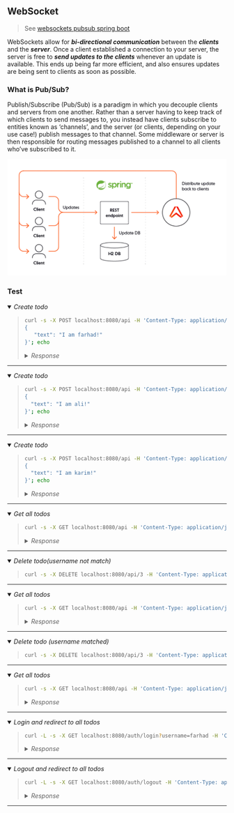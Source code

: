 ## WebSocket 

> See [websockets pubsub spring boot](https://ably.com/blog/websockets-pubsub-spring-boot)

WebSockets allow for ***bi-directional communication*** between the ***clients*** and the ***server***. Once a client established a connection to your server, the server is free to ***send updates to the clients*** whenever an update is available. This ends up being far more efficient, and also ensures updates are being sent to clients as soon as possible.

### What is Pub/Sub?

Publish/Subscribe (Pub/Sub) is a paradigm in which you decouple clients and servers from one another. Rather than a server having to keep track of which clients to send messages to, you instead have clients subscribe to entities known as ‘channels’, and the server (or clients, depending on your use case!) publish messages to that channel. Some middleware or server is then responsible for routing messages published to a channel to all clients who’ve subscribed to it.




![Simple collaborative TODO list](images/spring-book-to-do-app-architecture.webp)


<!--
creating a simple collaborative TODO list. Anyone will be able to add new TODOs, remove them, and mark them completed/incomplete. These events will be communicated over WebSockets, and make use of [Ably](https://ably.com/) to handle our Pub/Sub. We’ll make use of H2 to store our data, and wrap it up in a Docker container to make it easily deployable.
-->

### Test 


<details open><summary><i>Create todo</i></summary><blockquote>

```sh
curl -s -X POST localhost:8080/api -H 'Content-Type: application/json' --cookie "username=farhad" -d'
{
   "text": "I am farhad!"
}'; echo
```

<details><summary><i>Response</i></summary>

```json
{"id":1,"text":"I am farhad!","userName":"farhad","complated":false}
```

</details>

</blockquote></details>

---

<details open><summary><i>Create todo</i></summary><blockquote>

```sh
curl -s -X POST localhost:8080/api -H 'Content-Type: application/json' --cookie "username=ali" -d'
{
  "text": "I am ali!"
}'; echo
```

<details><summary><i>Response</i></summary>

```json
{"id":2,"text":"I am ali!","userName":"ali","complated":false}
```

</details>

</blockquote></details>

---

<details open><summary><i>Create todo</i></summary><blockquote>

```sh
curl -s -X POST localhost:8080/api -H 'Content-Type: application/json' --cookie "username=karim" -d'
{
  "text": "I am karim!"
}'; echo
```

<details><summary><i>Response</i></summary>

```json
{"id":3,"text":"I am karim!","userName":"karim","complated":false}
```

</details>

</blockquote></details>

---


<details open><summary><i>Get all todos</i></summary><blockquote>

```sh
curl -s -X GET localhost:8080/api -H 'Content-Type: application/json'| jq '.'
```

<details><summary><i>Response</i></summary>

```json
[
  {
    "id": 1,
    "text": "I am farhad!",
    "userName": "farhad",
    "complated": false
  },
  {
    "id": 2,
    "text": "I am ali!",
    "userName": "ali",
    "complated": false
  },
  {
    "id": 3,
    "text": "I am karim!",
    "userName": "karim",
    "complated": false
  }
]
```

</details>

</blockquote></details>

---

<details open><summary><i>Delete todo(username not match)</i></summary><blockquote>

```sh
curl -s -X DELETE localhost:8080/api/3 -H 'Content-Type: application/json' --cookie "username=farhad"  ; echo
```

</blockquote></details>

---

<details open><summary><i>Get all todos</i></summary><blockquote>

```sh
curl -s -X GET localhost:8080/api -H 'Content-Type: application/json'| jq '.'
```

<details><summary><i>Response</i></summary>

```json
[
  {
    "id": 1,
    "text": "I am farhad!",
    "userName": "farhad",
    "complated": false
  },
  {
    "id": 2,
    "text": "I am ali!",
    "userName": "ali",
    "complated": false
  },
  {
    "id": 3,
    "text": "I am karim!",
    "userName": "karim",
    "complated": false
  }
]
```

</details>

</blockquote></details>

---

<details open><summary><i>Delete todo (username matched)</i></summary><blockquote>

```sh
curl -s -X DELETE localhost:8080/api/3 -H 'Content-Type: application/json' --cookie "username=karim"  ; echo
```

</blockquote></details>

---

<details open><summary><i>Get all todos</i></summary><blockquote>

```sh
curl -s -X GET localhost:8080/api -H 'Content-Type: application/json'| jq '.'
```

<details><summary><i>Response</i></summary>

```json
[
  {
    "id": 1,
    "text": "I am farhad!",
    "userName": "farhad",
    "complated": false
  },
  {
    "id": 2,
    "text": "I am ali!",
    "userName": "ali",
    "complated": false
  }
]
```

</details>

</blockquote></details>

---

<details open><summary><i>Login and redirect to all todos</i></summary><blockquote>

```sh
curl -L -s -X GET localhost:8080/auth/login?username=farhad -H 'Content-Type: application/json' | jq '.'
```

<details><summary><i>Response</i></summary>

```json
[
  {
    "id": 1,
    "text": "I am farhad!",
    "userName": "farhad",
    "complated": false
  },
  {
    "id": 2,
    "text": "I am ali!",
    "userName": "ali",
    "complated": false
  }
]
```

</details>

</blockquote></details>

---

<details open><summary><i>Logout and redirect to all todos</i></summary><blockquote>

```sh
curl -L -s -X GET localhost:8080/auth/logout -H 'Content-Type: application/json' --cookie "username=farhad" | jq '.'
```

<details><summary><i>Response</i></summary>

```json
[
  {
    "id": 1,
    "text": "I am farhad!",
    "userName": "farhad",
    "complated": false
  },
  {
    "id": 2,
    "text": "I am ali!",
    "userName": "ali",
    "complated": false
  }
]
```

</details>

</blockquote></details>

---

